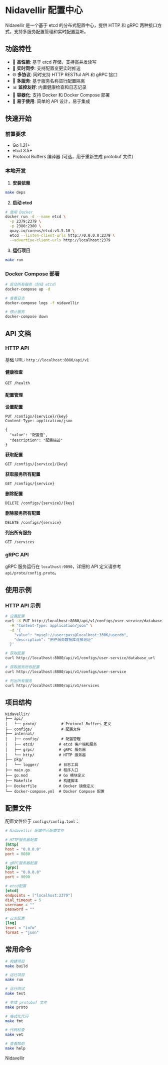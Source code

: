 # Nidavellir 配置中心

Nidavellir 是一个基于 etcd 的分布式配置中心，提供 HTTP 和 gRPC 两种接口方式，支持多服务配置管理和实时配置监听。

## 功能特性

- 🚀 **高性能**: 基于 etcd 存储，支持高并发读写
- 🔄 **实时同步**: 支持配置变更实时推送
- 🌐 **多协议**: 同时支持 HTTP RESTful API 和 gRPC 接口
- 🏢 **多服务**: 基于服务名称进行配置隔离
- 📊 **监控友好**: 内置健康检查和日志记录
- 🐳 **容器化**: 支持 Docker 和 Docker Compose 部署
- 🔧 **易于使用**: 简单的 API 设计，易于集成

## 快速开始

### 前置要求

- Go 1.21+
- etcd 3.5+
- Protocol Buffers 编译器 (可选，用于重新生成 protobuf 文件)

### 本地开发

1. **安装依赖**
```bash
make deps
```

2. **启动 etcd**
```bash
# 使用 Docker
docker run -d --name etcd \
  -p 2379:2379 \
  -p 2380:2380 \
  quay.io/coreos/etcd:v3.5.10 \
  etcd --listen-client-urls http://0.0.0.0:2379 \
  --advertise-client-urls http://localhost:2379
```

3. **运行项目**
```bash
make run
```

### Docker Compose 部署

```bash
# 启动所有服务（包括 etcd）
docker-compose up -d

# 查看日志
docker-compose logs -f nidavellir

# 停止服务
docker-compose down
```

## API 文档

### HTTP API

基础 URL: `http://localhost:8080/api/v1`

#### 健康检查
```http
GET /health
```

#### 配置管理

**设置配置**
```http
PUT /configs/{service}/{key}
Content-Type: application/json

{
  "value": "配置值",
  "description": "配置描述"
}
```

**获取配置**
```http
GET /configs/{service}/{key}
```

**获取服务所有配置**
```http
GET /configs/{service}
```

**删除配置**
```http
DELETE /configs/{service}/{key}
```

**删除服务所有配置**
```http
DELETE /configs/{service}
```

**列出所有服务**
```http
GET /services
```

### gRPC API

gRPC 服务运行在 `localhost:9090`，详细的 API 定义请参考 `api/proto/config.proto`。

## 使用示例

### HTTP API 示例

```bash
# 设置配置
curl -X PUT http://localhost:8080/api/v1/configs/user-service/database_url \
  -H "Content-Type: application/json" \
  -d '{
    "value": "mysql://user:pass@localhost:3306/userdb",
    "description": "用户服务数据库连接地址"
  }'

# 获取配置
curl http://localhost:8080/api/v1/configs/user-service/database_url

# 获取服务所有配置
curl http://localhost:8080/api/v1/configs/user-service

# 列出所有服务
curl http://localhost:8080/api/v1/services
```

## 项目结构

```
Nidavellir/
├── api/
│   └── proto/           # Protocol Buffers 定义
├── configs/             # 配置文件
├── internal/
│   ├── config/          # 配置管理
│   ├── etcd/           # etcd 客户端和服务
│   ├── grpc/           # gRPC 服务器
│   └── http/           # HTTP 服务器
├── pkg/
│   └── logger/         # 日志工具
├── main.go             # 程序入口
├── go.mod              # Go 模块定义
├── Makefile            # 构建脚本
├── Dockerfile          # Docker 镜像定义
└── docker-compose.yml  # Docker Compose 配置
```

## 配置文件

配置文件位于 `configs/config.toml`：

```toml
# Nidavellir 配置中心配置文件

# HTTP服务器配置
[http]
host = "0.0.0.0"
port = 8080

# gRPC服务器配置
[grpc]
host = "0.0.0.0"
port = 9090

# etcd配置
[etcd]
endpoints = ["localhost:2379"]
dial_timeout = 5
username = ""
password = ""

# 日志配置
[log]
level = "info"
format = "json"
```

## 常用命令

```bash
# 构建项目
make build

# 运行项目
make run

# 运行测试
make test

# 生成 protobuf 文件
make proto

# 格式化代码
make fmt

# 代码检查
make vet

# 查看帮助
make help
```
Nidavellir
